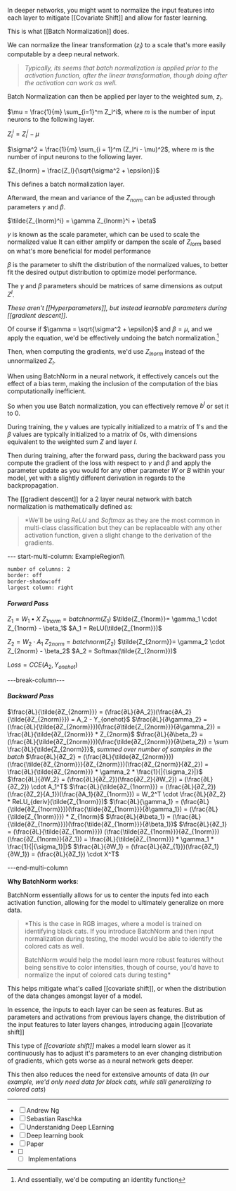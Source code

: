 In deeper networks, you might want to normalize the input features into each layer to mitigate [[Covariate Shift]] and allow for faster learning.

This is what [[Batch Normalization]] does.

We can normalize the linear transformation $(z_{l}$) to a scale that's more easily computable by a deep neural network.

> *Typically, its seems that batch normalization is applied prior to the activation function, after the linear transformation, though doing after the activation can work as well.* 

Batch Normalization can then be applied per layer to the weighted sum, $z_l$.

$\mu = \frac{1}{m} \sum_{i=1}^m Z_l^i$, where $m$ is the number of input neurons to the following layer.
	
$Z_l^i = Z_l^i - \mu$

$\sigma^2 = \frac{1}{m} \sum_{i = 1}^m (Z_l^i - \mu)^2$, where $m$ is the number of input neurons to the following layer.

$Z_{lnorm} = \frac{Z_l}{\sqrt{\sigma^2 + \epsilon}}$

This defines a batch normalization layer.

Afterward, the mean and variance of the $Z_{norm}$ can be adjusted through parameters $\gamma$ and $\beta$.

$\tilde{Z_{lnorm}^i} = \gamma Z_{lnorm}^i + \beta$

$\gamma$ is known as the scale parameter, which can be used to scale the normalized value It can either amplify or dampen the scale of $Z_{lorm}$ based on what's more beneficial for model performance

$\beta$ is the parameter to shift the distribution of the normalized values, to better fit the desired output distribution to optimize model performance.

The $\gamma$ and $\beta$ parameters should be matrices of same dimensions as output $Z^l$.

*These aren't [[Hyperparameters]], but instead learnable parameters during [[gradient descent]]*.

Of course if $\gamma = \sqrt{\sigma^2 + \epsilon}$ and $\beta = \mu$, and we apply the equation, we'd be effectively undoing the batch normalization.[^1]

Then, when computing the gradients, we'd use $Z_{lnorm}$ instead of the unnormalized $Z_l$.

When using BatchNorm in a neural network, it effectively cancels out the effect of a bias term, making the inclusion of the computation of the bias computationally inefficient.

So when you use Batch normalization, you can effectively remove $b^l$ or set it to 0.

During training, the $\gamma$ values are typically initialized to a matrix of $1$'s and the $\beta$ values are typically initialized to a matrix of $0$s, with dimensions equivalent to the weighted sum $Z$ and layer $l$.

Then during training, after the forward pass, during the backward pass you compute the gradient of the loss with respect to $\gamma$ and $\beta$ and apply the parameter update as you would for any other parameter $W$ or $B$ within your model, yet with a slightly different derivation in regards to the backpropagation.

The [[gradient descent]] for a 2 layer neural network with batch normalization is mathematically defined as:

> *We'll be using $ReLU$ and $Softmax$ as they are the most common in multi-class classification but they can be replaceable with any other activation function, given a slight change to the derivation of the gradients. 

--- start-multi-column: ExampleRegion1\
```column-settings
number of columns: 2
border: off
border-shadow:off
largest column: right
```
#### *Forward Pass*
$Z_1 = W_1 • X$
$Z_{1norm} = batchnorm(Z_1)$
$\tilde{Z_{1norm}}= \gamma_1 \cdot Z_{1norm} - \beta_1$
$A_1 = ReLU(\tilde{Z_{1norm}})$

$Z_2 = W_2 \cdot A_1$
$Z_{2norm} = batchnorm(Z_2)$
$\tilde{Z_{2norm}}= \gamma_2 \cdot Z_{2norm} - \beta_2$
$A_2 = Softmax(\tilde{Z_{2norm}})$

$Loss = CCE(A_2, Y_{onehot})$

---break-column---

#### *Backward Pass*

$\frac{∂L}{\tilde{∂Z_{2norm}}} = (\frac{∂L}{∂A_2})(\frac{∂A_2}{\tilde{∂Z_{2norm}}}) = A_2 - Y_{onehot}$
$\frac{∂L}{∂\gamma_2} = (\frac{∂L}{\tilde{∂Z_{2norm}}})(\frac{∂\tilde{Z_{2norm}}}{∂\gamma_2}) = \frac{∂L}{\tilde{∂Z_{2norm}}} * Z_{2norm}$
$\frac{∂L}{∂\beta_2} = (\frac{∂L}{\tilde{∂Z_{2norm}}})(\frac{\tilde{∂Z_{2norm}}}{∂\beta_2}) = \sum \frac{∂L}{\tilde{Z_{2norm}}}$, *summed over number of samples in the batch*
$\frac{∂L}{∂Z_2} = (\frac{∂L}{\tilde{∂Z_{2norm}}}) (\frac{\tilde{∂Z_{2norm}}}{∂Z_{2norm}})(\frac{∂Z_{2norm}}{∂Z_2}) = \frac{∂L}{\tilde{∂Z_{2norm}}} * \gamma_2 * \frac{1}{|{\sigma_2}|}$
$\frac{∂L}{∂W_2} = (\frac{∂L}{∂Z_2})(\frac{∂Z_2}{∂W_2}) = (\frac{∂L}{∂Z_2}) \cdot A_1^T$
$\frac{∂L}{\tilde{∂Z_{1norm}}} = (\frac{∂L}{∂Z_2})(\frac{∂Z_2}{A_1})(\frac{∂A_1}{∂Z_{1norm}}) = W_2^T \cdot \frac{∂L}{∂Z_2} * ReLU_{deriv}(\tilde{Z_{1norm}})$
$\frac{∂L}{\gamma_1} = (\frac{∂L}{\tilde{∂Z_{1norm}}})(\frac{\tilde{∂Z_{1norm}}}{∂\gamma_1}) = (\frac{∂L}{\tilde{Z_{1norm}}}) * Z_{1norm}$
$\frac{∂L}{∂\beta_1} = (\frac{∂L}{\tilde{∂Z_{1norm}}})(\frac{\tilde{∂Z_{1norm}}}{∂\beta_1})$
$\frac{∂L}{∂Z_1} = (\frac{∂L}{\tilde{∂Z_{1norm}}}) (\frac{\tilde{∂Z_{1norm}}}{∂Z_{1norm}})(\frac{∂Z_{1norm}}{∂Z_1}) = \frac{∂L}{\tilde{∂Z_{1norm}}} * \gamma_1 * \frac{1}{|{\sigma_1}|}$
$\frac{∂L}{∂W_1} = (\frac{∂L}{∂Z_{1}})(\frac{∂Z_1}{∂W_1}) = (\frac{∂L}{∂Z_1}) \cdot X^T$

---end-multi-column

**Why BatchNorm works**:

BatchNorm essentially allows for us to center the inputs fed into each activation function, allowing for the model to ultimately generalize on more data.

> *This is the case in RGB images, where a model is trained on identifying black cats. If you introduce BatchNorm and then input normalization during testing, the model would be able to identify the colored cats as well.
> 
> BatchNorm would help the model learn more robust features without being sensitive to color intensities, though of course, you'd have to normalize the input of colored cats during testing*

This helps mitigate what's called [[covariate shift]], or when the distribution of the data changes amongst layer of a model.

In essence, the inputs to each layer can be seen as features. But as parameters and activations from previous layers change, the distribution of the input features to later layers changes, introducing again [[covariate shift]]

This type of *[[covariate shift]]* makes a model learn slower as it continuously has to adjust it's parameters to an ever changing distribution of gradients, which gets worse as a neural network gets deeper.



This then also reduces the need for extensive amounts of data (*in our example, we'd only need data for black cats, while still generalizing to colored cats*)



---

- [ ] Andrew Ng
- [ ] Sebastian Raschka
- [ ] Understanidng Deep LEarning
- [ ] Deep learning book
- [ ] Paper
- [ ] - [ ] Implementations

[^1]: And essentially, we'd be computing an identity function 